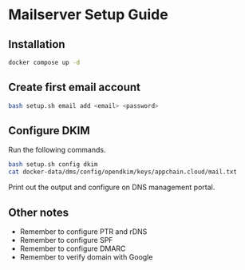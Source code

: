 # Mailserver Setup Guide

## Installation

```bash
docker compose up -d
```

## Create first email account

```bash
bash setup.sh email add <email> <password>
```

## Configure DKIM
Run the following commands.

```bash
bash setup.sh config dkim
cat docker-data/dms/config/opendkim/keys/appchain.cloud/mail.txt
```

Print out the output and configure on DNS management portal.

## Other notes

- Remember to configure PTR and rDNS
- Remember to configure SPF
- Remember to configure DMARC
- Remember to verify domain with Google